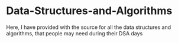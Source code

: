# Data-Structures-and-Algorithms

  Here, I have provided with the source for all the data structures and algorithms, that people may need during their DSA days
  
